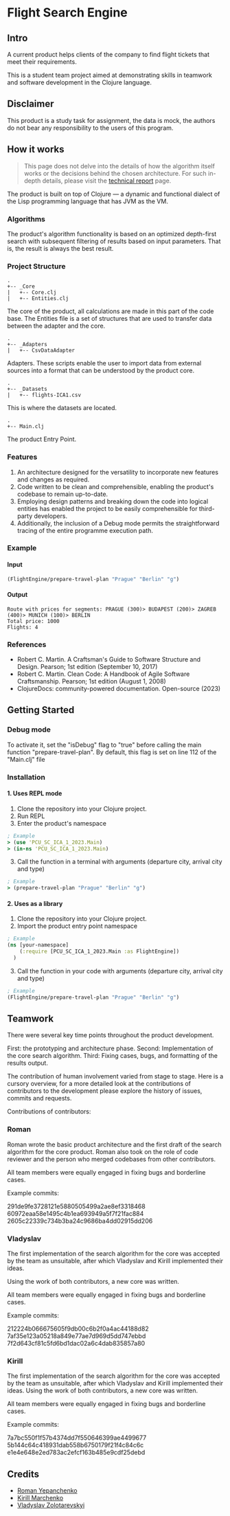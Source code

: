 # Flight Search Engine

## Intro

A current product helps clients of the company to find flight tickets that meet their
requirements.

This is a student team project aimed at demonstrating skills in teamwork and software development in the Clojure language.

## Disclaimer 

This product is a study task for assignment, the data is mock, the authors do not bear any responsibility to the users of this program.

## How it works

> This page does not delve into the details of how the algorithm itself works or the decisions behind the chosen architecture. For such in-depth details, please visit
the [technical report](TECHNICAL_REPORT.md) page.

The product is built on top of Clojure — a dynamic and functional dialect of the Lisp programming language that has JVM as the VM.

### Algorithms

The product's algorithm functionality is based on an optimized depth-first search with subsequent filtering of results based on input parameters. That is, the result is always the best result.

### Project Structure

```
.
+-- _Core
|   +-- Core.clj
|   +-- Entities.clj
```
The core of the product, all calculations are made in this part of the code base. The Entities file is a set of structures that are used to transfer data between the adapter and the core.

```
.
+-- _Adapters
|   +-- CsvDataAdapter
```
Adapters. These scripts enable the user to import data from external sources into a format that can be understood by the product core.

```
.
+-- _Datasets
|   +-- flights-ICA1.csv
```
This is where the datasets are located.

```
.
+-- Main.clj
```
The product Entry Point.

### Features

1. An architecture designed for the versatility to incorporate new features and changes as required.
2. Code written to be clean and comprehensible, enabling the product's codebase to remain up-to-date.
3. Employing design patterns and breaking down the code into logical entities has enabled the project to be easily comprehensible for third-party developers.
4. Additionally, the inclusion of a Debug mode permits the straightforward tracing of the entire programme execution path.

### Example

#### Input

```clojure
(FlightEngine/prepare-travel-plan "Prague" "Berlin" "g")
```
#### Output
```
Route with prices for segments: PRAGUE (300)> BUDAPEST (200)> ZAGREB (400)> MUNICH (100)> BERLIN
Total price: 1000
Flights: 4
```

### References
- Robert C. Martin. A Craftsman's Guide to Software Structure and Design. Pearson; 1st edition (September 10, 2017)
- Robert C. Martin. Clean Code: A Handbook of Agile Software Craftsmanship. Pearson; 1st edition (August 1, 2008)
- ClojureDocs: community-powered documentation. Open-source (2023)

## Getting Started

### Debug mode

To activate it, set the "isDebug" flag to "true" before calling the main function "prepare-travel-plan". By default, this flag is set on line 112 of the "Main.clj" file

### Installation
#### 1. Uses REPL mode
1. Clone the repository into your Clojure project.
2. Run REPL
3. Enter the product's namespace

```clojure
; Example
> (use 'PCU_SC_ICA_1_2023.Main)
> (in-ns 'PCU_SC_ICA_1_2023.Main)
```
3. Call the function in a terminal with arguments (departure city, arrival city and type)

```clojure
; Example
> (prepare-travel-plan "Prague" "Berlin" "g")
```
#### 2. Uses as a library
1. Clone the repository into your Clojure project.
2. Import the product entry point namespace
```clojure
; Example
(ns [your-namespace]
    (:require [PCU_SC_ICA_1_2023.Main :as FlightEngine])
  )
```
3. Call the function in your code with arguments (departure city, arrival city and type)
```clojure
; Example
(FlightEngine/prepare-travel-plan "Prague" "Berlin" "g")
```
## Teamwork

There were several key time points throughout the product development.

First: the prototyping and architecture phase.
Second: Implementation of the core search algorithm.
Third: Fixing cases, bugs, and formatting of the results output.

The contribution of human involvement varied from stage to stage. Here is a cursory overview, for a more detailed look at the contributions of contributors to the development please explore the history of issues, commits and requests.

Contributions of contributors:

### Roman

Roman wrote the basic product architecture and the first draft of the search algorithm for the core product. Roman also took on the role of code reviewer and the person who merged codebases from other contributors.

All team members were equally engaged in fixing bugs and borderline cases.

Example commits:

291de9fe3728121e5880505499a2ae8ef3318468
60972eaa58e1495c4b1ea693949a5f7f21fac884
2605c22339c734b3ba24c9686ba4dd02915dd206

### Vladyslav

The first implementation of the search algorithm for the core was accepted by the team as unsuitable, after which Vladyslav and Kirill implemented their ideas.

Using the work of both contributors, a new core was written.

All team members were equally engaged in fixing bugs and borderline cases.

Example commits:

212224b066675605f9db00c6b2f0a4ac44188d82
7af35e123a05218a849e77ae7d969d5dd747ebbd
7f2d643cf81c5fd6bd1dac02a6c4dab835857a80

### Kirill

The first implementation of the search algorithm for the core was accepted by the team as unsuitable, after which Vladyslav and Kirill implemented their ideas.
Using the work of both contributors, a new core was written.

All team members were equally engaged in fixing bugs and borderline cases.

Example commits:

7a7bc550f1f57b4374dd7f550646399ae4499677
5b144c64c418931dab558b6750179f21f4c84c6c
e1e4e648e2ed783ac2efcf163b485e9cdf25debd

## Credits

- [Roman Yepanchenko](https://github.com/iooe)
- [Kirill Marchenko]()
- [Vladyslav Zolotarevskyi](https://github.com/TokioBoy)


